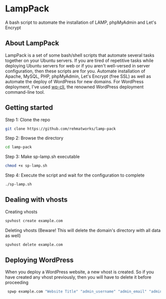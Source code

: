 # LampPack
A bash script to automate the installation of LAMP, phpMyAdmin and Let's Encrypt

## About LampPack
LampPack is a set of some bash/shell scripts that automate several tasks together on your Ubuntu servers. If you are tired of repetitive tasks while deploying Ubuntu servers for web or if you aren't well-versed in server configuration, then these scripts are for you. Automate installation of Apache, MySQL, PHP, phpMyAdmin, Let's Encrypt (free SSL) as well as automate the deploy of WordPress for new domains. For WordPress deployment, I've used [wp-cli](https://github.com/wp-cli/wp-cli), the renowned WordPress deployment command-line tool.

## Getting started

Step 1: Clone the repo

```bash
git clone https://github.com/rehmatworks/lamp-pack
```
Step 2: Browse the directory
```bash
cd lamp-pack
```
Step 3: Make sp-lamp.sh executable
```bash
chmod +x sp-lamp.sh
```

Step 4: Execute the script and wait for the configuration to complete
```bash
./sp-lamp.sh
```

## Dealing with vhosts
Creating vhosts
```bash
spvhost create example.com
```

Deleting vhosts (Beware! This will delete the domain's directory with all data as well)
```bash
spvhost delete example.com
```
## Deploying WordPress
When you deploy a WordPress website, a new vhost is created. So if you have created any vhost previously, then you will have to delete it before proceeding
```bash
 spwp example.com "Website Title" "admin_username" "admin_email" "admin_password"
```

